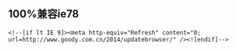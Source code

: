 ## 100%兼容ie78  

`<!--[if lt IE 9]><meta http-equiv="Refresh" content="0; url=http://www.goody.com.cn/2014/updatebrowser/" /><![endif]-->`